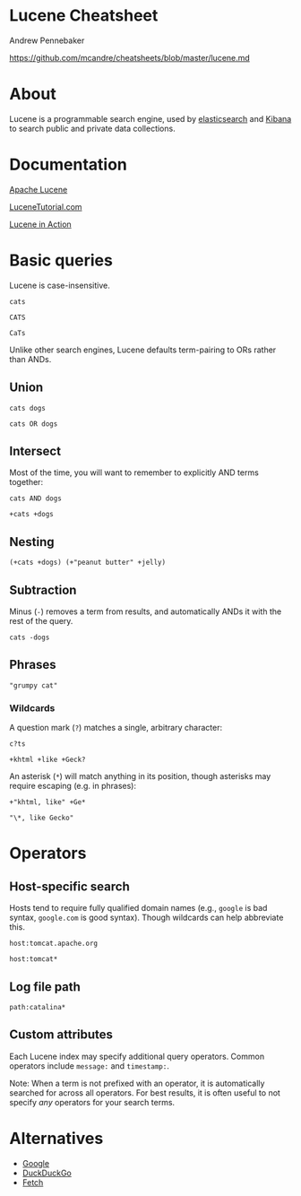 # Lucene Cheatsheet

Andrew Pennebaker

https://github.com/mcandre/cheatsheets/blob/master/lucene.md

# About

Lucene is a programmable search engine, used by [elasticsearch](http://www.elasticsearch.org/) and [Kibana](http://www.elasticsearch.org/overview/kibana/) to search public and private data collections.

# Documentation

[Apache Lucene](http://lucene.apache.org/)

[LuceneTutorial.com](http://www.lucenetutorial.com/lucene-query-syntax.html)

[Lucene in Action](http://www.amazon.com/dp/1933988177/)

# Basic queries

Lucene is case-insensitive.

```
cats

CATS

CaTs
```

Unlike other search engines, Lucene defaults term-pairing to ORs rather than ANDs.

## Union

```
cats dogs

cats OR dogs
```

## Intersect

Most of the time, you will want to remember to explicitly AND terms together:

```
cats AND dogs

+cats +dogs
```

## Nesting

```
(+cats +dogs) (+"peanut butter" +jelly)
```

## Subtraction

Minus (`-`) removes a term from results, and automatically ANDs it with the rest of the query.

```
cats -dogs
```

## Phrases

```
"grumpy cat"
```

### Wildcards

A question mark (`?`) matches a single, arbitrary character:

```
c?ts

+khtml +like +Geck?
```

An asterisk (`*`) will match anything in its position, though asterisks may require escaping (e.g. in phrases):

```
+"khtml, like" +Ge*

"\*, like Gecko"
```

# Operators

## Host-specific search

Hosts tend to require fully qualified domain names (e.g., `google` is bad syntax, `google.com` is good syntax). Though wildcards can help abbreviate this.

```
host:tomcat.apache.org

host:tomcat*
```

## Log file path

```
path:catalina*
```

## Custom attributes

Each Lucene index may specify additional query operators. Common operators include `message:` and `timestamp:`.

Note: When a term is not prefixed with an operator, it is automatically searched for across all operators. For best results, it is often useful to not specify *any* operators for your search terms.

# Alternatives

* [Google](https://github.com/mcandre/cheatsheets/blob/master/google.md)
* [DuckDuckGo](https://github.com/mcandre/cheatsheets/blob/master/duckduckgo.md)
* [Fetch](http://fetch.yellosoft.us/)
